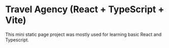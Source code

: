 # Travel Agency (React + TypeScript + Vite)
This mini static page project was mostly used for learning basic React and Typescript. <br>


